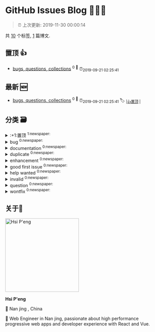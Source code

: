 
# GitHub Issues Blog :tada::tada::tada:
    
> :alarm_clock: 上次更新: 2019-11-30 00:00:14
    
共 [10](https://github.com/lirawx/issues/labels) 个标签, [1](https://github.com/lirawx/issues/issues) 篇博文.

## 置顶 :thumbsup: 
- [bugs, questions, collections](https://github.com/lirawx/issues/issues/1)  <sup>0 :speech_balloon:</sup>  	 :alarm_clock:<sub>2019-09-21 02:25:41</sub> 
## 最新 :new: 
- [bugs, questions, collections](https://github.com/lirawx/issues/issues/1) <sup>0 :speech_balloon:</sup>  			 :alarm_clock:<sub>2019-09-21 02:25:41</sub> 
 :label: 	<sub>|</sub><sub>[:+1:置顶](https://github.com/lirawx/issues/labels/%3A%2B1%3A%E7%BD%AE%E9%A1%B6)	|	</sub>

## 分类  :card_file_box: 

<details>
<summary>:+1:置顶	<sup>1:newspaper:</sup></summary>

- [bugs, questions, collections](https://github.com/lirawx/issues/issues/1)  <sup>0 :speech_balloon:</sup>  	 :alarm_clock:<sub>2019-09-21 02:25:41</sub> 


</details>

<details>
<summary>bug	<sup>0:newspaper:</sup></summary>



</details>

<details>
<summary>documentation	<sup>0:newspaper:</sup></summary>



</details>

<details>
<summary>duplicate	<sup>0:newspaper:</sup></summary>



</details>

<details>
<summary>enhancement	<sup>0:newspaper:</sup></summary>



</details>

<details>
<summary>good first issue	<sup>0:newspaper:</sup></summary>



</details>

<details>
<summary>help wanted	<sup>0:newspaper:</sup></summary>



</details>

<details>
<summary>invalid	<sup>0:newspaper:</sup></summary>



</details>

<details>
<summary>question	<sup>0:newspaper:</sup></summary>



</details>

<details>
<summary>wontfix	<sup>0:newspaper:</sup></summary>



</details>

## 关于:boy: 

[<img alt="Hsi P'eng" src="https://avatars3.githubusercontent.com/u/10678334?v=4" width="233"/>](https://github.com/lirawx)

**Hsi P'eng**

:round_pushpin: Nan jing , China

:black_flag: Web Engineer in Nan jing, passionate about high performance progressive web apps and developer experience with React and Vue.
